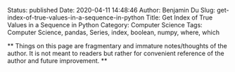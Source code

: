 Status: published
Date: 2020-04-11 14:48:46
Author: Benjamin Du
Slug: get-index-of-true-values-in-a-sequence-in-python
Title: Get Index of True Values in a Sequence in Python
Category: Computer Science
Tags: Computer Science, pandas, Series, index, boolean, numpy, where, which

**
Things on this page are fragmentary and immature notes/thoughts of the author.
It is not meant to readers but rather for convenient reference of the author and future improvement.
**
